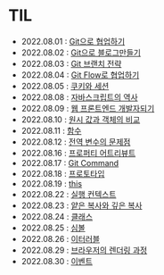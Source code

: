 # TIL

- 2022.08.01 : [Git으로 협업하기](https://github.com/jiseung-kang/TIL/blob/main/Git/Git_Collaboration.md)
- 2022.08.02 : [Git으로 블로그만들기](https://github.com/jiseung-kang/TIL/blob/main/Git/Git_Blog.md)
- 2022.08.03 : [Git 브랜치 전략](https://github.com/jiseung-kang/TIL/blob/main/Git/Git_Branch_Strategy.md)
- 2022.08.04 : [Git Flow로 협업하기](https://github.com/jiseung-kang/TIL/blob/main/Git/Git_Flow.md)
- 2022.08.05 : [쿠키와 세션](https://github.com/jiseung-kang/TIL/blob/main/Web/Cookie_Session.md)
- 2022.08.08 : [자바스크립트의 역사](https://github.com/jiseung-kang/TIL/blob/main/JavaScript/History.md)
- 2022.08.09 : [웹 프론트엔드 개발자되기](https://github.com/jiseung-kang/TIL/blob/main/Career/How_to_Study.md)
- 2022.08.10 : [원시 값과 객체의 비교](https://github.com/jiseung-kang/TIL/blob/main/JavaScript/Type.md)
- 2022.08.11 : [함수](https://github.com/jiseung-kang/TIL/blob/main/JavaScript/Function.md)
- 2022.08.12 : [전역 변수의 문제점](https://github.com/jiseung-kang/TIL/blob/main/JavaScript/Global_Variable.md)
- 2022.08.16 : [프로퍼티 어트리뷰트](https://github.com/jiseung-kang/TIL/blob/main/JavaScript/Property_Attribute.md)
- 2022.08.17 : [Git Command](https://github.com/jiseung-kang/TIL/blob/main/Git/Git_Command.md)
- 2022.08.18 : [프로토타입](https://github.com/jiseung-kang/TIL/blob/main/JavaScript/Prototype.md)
- 2022.08.19 : [this](https://github.com/jiseung-kang/TIL/blob/main/JavaScript/this.md)
- 2022.08.22 : [실행 컨텍스트](https://github.com/jiseung-kang/TIL/blob/main/JavaScript/Execution_Context.md)
- 2022.08.23 : [얕은 복사와 깊은 복사](https://github.com/jiseung-kang/TIL/blob/main/JavaScript/Copy.md)
- 2022.08.24 : [클래스](https://github.com/jiseung-kang/TIL/blob/main/JavaScript/Class.md)
- 2022.08.25 : [심볼](https://github.com/jiseung-kang/TIL/blob/main/JavaScript/Symbol.md)
- 2022.08.26 : [이터러블](https://github.com/jiseung-kang/TIL/blob/main/JavaScript/Iterable.md)
- 2022.08.29 : [브라우저의 렌더링 과정](https://github.com/jiseung-kang/TIL/blob/main/Web/Rendering.md)
- 2022.08.30 : [이벤트](https://github.com/jiseung-kang/TIL/blob/main/JavaScript/Event.md)
